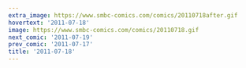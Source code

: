 ```yaml
---
extra_image: https://www.smbc-comics.com/comics/20110718after.gif
hovertext: '2011-07-18'
image: https://www.smbc-comics.com/comics/20110718.gif
next_comic: '2011-07-19'
prev_comic: '2011-07-17'
title: '2011-07-18'
---
```


